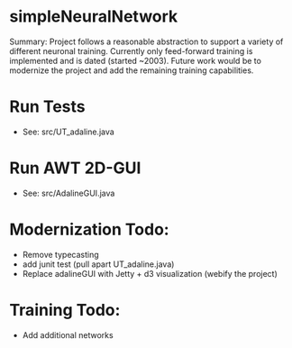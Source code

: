 simpleNeuralNetwork
===================


Summary:
Project follows a reasonable abstraction to support a variety of
different neuronal training.  Currently only feed-forward training is
implemented and is dated (started ~2003).  Future work would be to modernize the
project and add the remaining training capabilities.


Run Tests 
=========
- See: src/UT_adaline.java

Run AWT 2D-GUI
=========
- See: src/AdalineGUI.java

Modernization Todo:
=========
- Remove typecasting
- add junit test (pull apart UT_adaline.java)
- Replace adalineGUI with Jetty + d3 visualization (webify the project)

Training Todo:
=========
- Add additional networks
